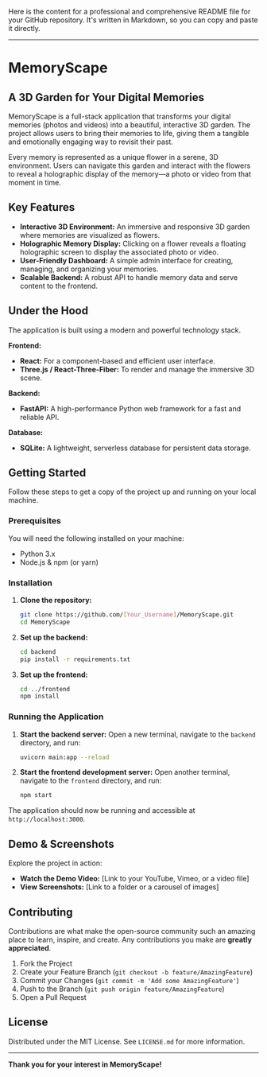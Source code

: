 Here is the content for a professional and comprehensive README file for your GitHub repository. It's written in Markdown, so you can copy and paste it directly.

-----

# MemoryScape

## A 3D Garden for Your Digital Memories

MemoryScape is a full-stack application that transforms your digital memories (photos and videos) into a beautiful, interactive 3D garden. The project allows users to bring their memories to life, giving them a tangible and emotionally engaging way to revisit their past.

Every memory is represented as a unique flower in a serene, 3D environment. Users can navigate this garden and interact with the flowers to reveal a holographic display of the memory—a photo or video from that moment in time.

## Key Features

  * **Interactive 3D Environment:** An immersive and responsive 3D garden where memories are visualized as flowers.
  * **Holographic Memory Display:** Clicking on a flower reveals a floating holographic screen to display the associated photo or video.
  * **User-Friendly Dashboard:** A simple admin interface for creating, managing, and organizing your memories.
  * **Scalable Backend:** A robust API to handle memory data and serve content to the frontend.

## Under the Hood

The application is built using a modern and powerful technology stack.

**Frontend:**

  * **React:** For a component-based and efficient user interface.
  * **Three.js / React-Three-Fiber:** To render and manage the immersive 3D scene.

**Backend:**

  * **FastAPI:** A high-performance Python web framework for a fast and reliable API.

**Database:**

  * **SQLite:** A lightweight, serverless database for persistent data storage.

## Getting Started

Follow these steps to get a copy of the project up and running on your local machine.

### Prerequisites

You will need the following installed on your machine:

  * Python 3.x
  * Node.js & npm (or yarn)

### Installation

1.  **Clone the repository:**

    ```bash
    git clone https://github.com/[Your_Username]/MemoryScape.git
    cd MemoryScape
    ```

2.  **Set up the backend:**

    ```bash
    cd backend
    pip install -r requirements.txt
    ```

3.  **Set up the frontend:**

    ```bash
    cd ../frontend
    npm install
    ```

### Running the Application

1.  **Start the backend server:**
    Open a new terminal, navigate to the `backend` directory, and run:

    ```bash
    uvicorn main:app --reload
    ```

2.  **Start the frontend development server:**
    Open another terminal, navigate to the `frontend` directory, and run:

    ```bash
    npm start
    ```

The application should now be running and accessible at `http://localhost:3000`.

## Demo & Screenshots

Explore the project in action:

  * **Watch the Demo Video:** [Link to your YouTube, Vimeo, or a video file]
  * **View Screenshots:** [Link to a folder or a carousel of images]

## Contributing

Contributions are what make the open-source community such an amazing place to learn, inspire, and create. Any contributions you make are **greatly appreciated**.

1.  Fork the Project
2.  Create your Feature Branch (`git checkout -b feature/AmazingFeature`)
3.  Commit your Changes (`git commit -m 'Add some AmazingFeature'`)
4.  Push to the Branch (`git push origin feature/AmazingFeature`)
5.  Open a Pull Request

## License

Distributed under the MIT License. See `LICENSE.md` for more information.

-----

**Thank you for your interest in MemoryScape\!**
